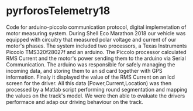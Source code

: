# pyrforosTelemetry18
Code for arduino-piccolo communication protocol, digital implemetation of motor measuring system.
During Shell Eco Marathon 2018 our vehicle was equipped with circuitry that measured polar voltage and current of our motor's phases.
The system included two processors, a Texas Instruments Piccolo  TMS320f28027f and an arduino.
The Piccolo processor calculated RMS Current and the motor's power sending them to the arduino via Serial Communication.
The arduino was responsible for safely managing the incoming data, and storing them to an sd card together with GPS information.
Finaly it displayed the value of the RMS Current on an lcd screen for the driver.
All this data (Power,Current,Location) was then processed by a Matlab script performing round segmentation and mapping the values on
the track's model. We were then able to evaluate the drivers performace and adap our driving behaviour on the track. 
